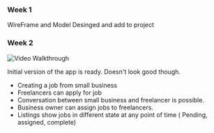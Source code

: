 ### Week 1

WireFrame and Model Desinged and add to project


### Week 2

![Video Walkthrough](bridgeapp_week2.gif)

Initial version of the app is ready. Doesn't look good though.

   * Creating a job from small business
   * Freelancers can apply for job
   * Conversation between small business and freelancer is possible.
   * Business owner can assign jobs to freelancers.
   * Listings show jobs in different state at any point of time ( Pending, assigned, complete)
